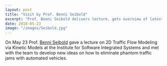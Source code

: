 ```yaml
---
layout: post
title: "Visit by Prof. Benni Seibold"
excerpt: "Prof. Benni Seibold delivers lecture, gets overview of latest vehicle technologies."
date: 2018-05-23
image: "/images/Seibold.jpg"
---
```


On May 23 Prof. [Benni Seibold](https://math.temple.edu/~seibold/) gave a lecture on 2D Traffic Flow Modeling via Kinetic Models at the Institute for Software Integrated Systems and met with the team to develop new ideas on how to eliminate phantom traffic jams with automated vehicles.

